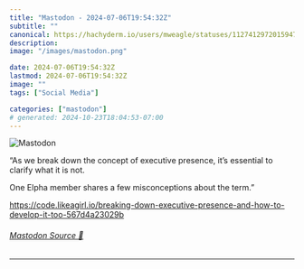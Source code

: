 ```yaml
---
title: "Mastodon - 2024-07-06T19:54:32Z"
subtitle: ""
canonical: https://hachyderm.io/users/mweagle/statuses/112741297201594738
description:
image: "/images/mastodon.png"

date: 2024-07-06T19:54:32Z
lastmod: 2024-07-06T19:54:32Z
image: ""
tags: ["Social Media"]

categories: ["mastodon"]
# generated: 2024-10-23T18:04:53-07:00
---
```

![Mastodon](/images/mastodon.png)

<p>“As we break down the concept of executive presence, it’s essential to clarify what it is not. </p><p>One Elpha member shares a few misconceptions about the term.”</p><p><a href="https://code.likeagirl.io/breaking-down-executive-presence-and-how-to-develop-it-too-567d4a23029b" target="_blank" rel="nofollow noopener noreferrer" translate="no"><span class="invisible">https://</span><span class="ellipsis">code.likeagirl.io/breaking-dow</span><span class="invisible">n-executive-presence-and-how-to-develop-it-too-567d4a23029b</span></a></p>


###### [Mastodon Source 🐘](https://hachyderm.io/@mweagle/112741297201594738)

___

